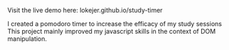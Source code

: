 Visit the live demo here: lokejer.github.io/study-timer

I created a pomodoro timer to increase the efficacy of my study sessions
This project mainly improved my javascript skills in the context of DOM manipulation.
